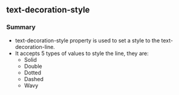 ## text-decoration-style

### Summary
* text-decoration-style property is used to set a style to the text-decoration-line.
* It accepts 5 types of values to style the line, they are:
	* Solid
	* Double
	* Dotted
	* Dashed
	* Wavy